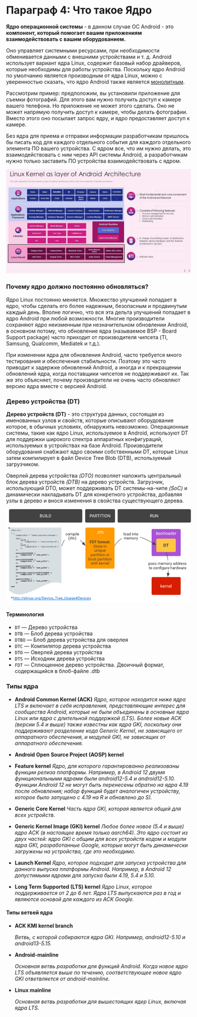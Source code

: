 # Параграф 4: Что такое Ядро

**Ядро операционной системы** - в данном случае ОС Android - это **компонент, который помогает вашим приложениям взаимодействовать с вашим оборудованием.** 

Оно управляет системными ресурсами, при необходимости обменивается данными с внешними устройствами и т. д. Android использует вариант ядра Linux, содержит базовый набор драйверов, которые необходимы для работы устройства. Поскольку ядро Android по умолчанию является производным от ядра Linux, можно с уверенностью сказать, что ядро Android также является [монолитным](https://ru.wikipedia.org/wiki/%D0%9C%D0%BE%D0%BD%D0%BE%D0%BB%D0%B8%D1%82%D0%BD%D0%BE%D0%B5_%D1%8F%D0%B4%D1%80%D0%BE). 

Рассмотрим пример: предположим, вы установили приложение для съемки фотографий. Для этого вам нужно получить доступ к камере вашего телефона. Но приложение не может этого сделать. Оно не может напрямую получить доступ к камере, чтобы делать фотографии. Вместо этого оно посылает запрос ядру, и ядро предоставляет доступ к камере. 

Без ядра для приема и отправки информации разработчикам пришлось бы писать код для каждого отдельного события для каждого отдельного элемента ПО вашего устройства. С ядром все, что им нужно делать, это взаимодействовать с ним через API системы Android, а разработчикам нужно только заставить ПО устройства взаимодействовать с ядром.

<p align="center">
  <img src="../Chapter3/images/1.png"/>
</p>


### Почему ядро должно постоянно обновляться?

Ядро Linux постоянно меняется. Множество улучшений попадает в ядро, чтобы сделать его более надежным, безопасным и продвинутым каждый день. Вполне логично, что вся эта дельта улучшений попадает в ядро Android при любой возможности. Многие производители сохраняют ядро неизменным при незначительном обновлении Android, в основном потому, что обновление ядра (называемое BSP - Board Support package) часто приходит от производителя чипсета (TI, Samsung, Qualcomm, Mediatek и т.д.). 

При изменении ядра для обновления Android, часто требуется много тестирования и обеспечения стабильности. Поэтому это часто приводит к задержке обновлений Android, а иногда и к прекращении обновлений ядра, когда поставщики чипсетов не поддерживают их.
Так же это объясняет, почему производители не очень часто обновляют версию ядра вместе с версией Android.



### Дерево устройства (DT)

**Дерево устройств (DT)** - это структура данных, состоящая из именованных узлов и свойств, которые описывают оборудование которое, в обычных условиях, обнаружить невозможно. Операционные системы, такие как ядро Linux, используемое в Android, используют DT для поддержки широкого спектра аппаратных конфигураций, используемых в устройствах на базе Android. Производители оборудования снабжают ядро своими собственными DT, которые Linux затем компилирует в файл Device Tree Blob (DTB), используемый загрузчиком.

Оверлей дерева устройства *(DTO)* позволяет наложить центральный блок дерева устройств *(DTB)* на дерево устройств. Загрузчик, использующий DTO, может поддерживать DT системы-на-чипе *(SoC)* и динамически накладывать DT для конкретного устройства, добавляя узлы в дерево и внося изменения в свойства существующего дерева.

<p align="center">
  <img src="../Chapter3/images/2.png"/>
</p>

#### Терминология

* `DT` — Дерево устройства
* `DTB` — Блоб дерева устройства
* `DTBO` — Блоб дерева устройства для оверлея
* `DTC` — Компилятор дерева устройства
* `DTO` — Оверлей дерева устройства
* `DTS` — Исходник дерева устройства
* `FDT` — Сплющенное дерево устройства. Двоичный формат, содержащийся в блоб-файле .dtb

### Типы ядра 

- **Android Common Kernel (ACK)**
  *Ядро, которое находится ниже ядра LTS и включает в себя исправления, представляющие интерес для сообщества Android, которые не были объединены в основные ядра Linux или ядра с длительной поддержкой (LTS). Более новые ACK (версии 5.4 и выше) также известны как ядра GKI, поскольку они поддерживают разделение кода Generic Kernel, не зависящего от аппаратного обеспечения, и модулей GKI, не зависящих от аппаратного обеспечения.*

- **Android Open Source Project (AOSP) kernel**

- **Feature kernel**
  *Ядро, для которого гарантированно реализованы функции релиза платформы. Например, в Android 12 двумя функциональными ядрами были android12-5.4 и android12-5.10. Функции Android 12 не могут быть перенесены обратно на ядра 4.19 после обновления; набор функций будет аналогичен устройству, которое было запущено с 4.19 на R и обновлено до S).*
  
- **Generic Core Kernel**
  *Часть ядра GKI, которая является общей для всех устройств*.
  
- **Generic Kernel Image (GKI) kernel**
  *Любое более новое (5.4 и выше) ядро ACK (в настоящее время только aarch64). Это ядро состоит из двух частей: ядро GKI с общим для всех устройств кодом и модули ядра GKI, разработанные Google, которые могут быть динамически загружены на устройства, где это необходимо.*
  
- **Launch Kernel**
  *Ядро, которое подходит для запуска устройства для данного выпуска платформы Android. Например, в Android 12 допустимыми ядрами для запуска были 4.19, 5.4 и 5.10.*
  
- **Long Term Supported (LTS) kernel**
  *Ядро Linux, которое поддерживается от 2 до 6 лет. Ядра LTS выпускаются раз в год и являются основой для каждого из ACK Google.*
#### Типы ветвей ядра

- **ACK KMI kernel branch**
  
  *Ветвь, с которой собираются ядра GKI. Например, android12-5.10 и android13-5.15.*

- **Android-mainline**
  
  *Основная ветвь разработки для функций Android. Когда новое ядро LTS объявляется выше по течению, соответствующее новое ядро GKI ответвляется от android-mainline.*

- **Linux mainline**
  
  *Основная ветвь разработки для вышестоящих ядер Linux, включая ядра LTS.*

